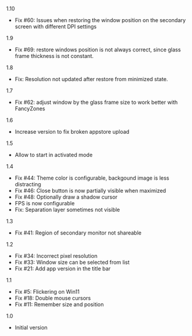 1.10
- Fix #60: Issues when restoring the window position on the secondary screen with different DPI settings

1.9
- Fix #69: restore windows position is not always correct, since glass frame thickness is not constant.
 
1.8
- Fix: Resolution not updated after restore from minimized state.

1.7
- Fix #62: adjust window by the glass frame size to work better with FancyZones

1.6
- Increase version to fix broken appstore upload

1.5
- Allow to start in activated mode

1.4
- Fix #44: Theme color is configurable, backgound image is less distracting
- Fix #46: Close button is now partially visible when maximized
- Fix #48: Optionally draw a shadow cursor
- FPS is now configurable
- Fix: Separation layer sometimes not visible

1.3
- Fix #41: Region of secondary monitor not shareable

1.2
- Fix #34: Incorrect pixel resolution 
- Fix #33: Window size can be selected from list
- Fix #21: Add app version in the title bar

1.1
- Fix #5: Flickering on Win11
- Fix #18: Double mouse cursors
- Fix #11: Remember size and position

1.0
- Initial version